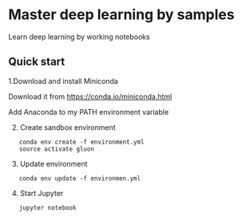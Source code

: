 # Master deep learning by samples

Learn deep learning by working notebooks

## Quick start

1.Download and install Miniconda

   Download it from https://conda.io/miniconda.html 
   
   Add Anaconda to my PATH environment variable

2. Create sandbox environment
```
   conda env create -f environment.yml
   source activate gluon
```

3. Update environment
```
   conda env update -f environmen.yml
```

4. Start Jupyter
```
   jupyter notebook
```
